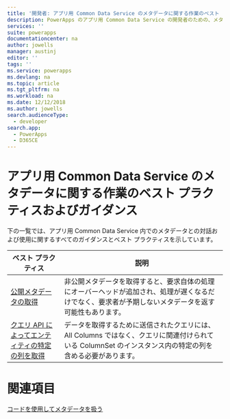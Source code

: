 ```yaml
---
title: '開発者: アプリ用 Common Data Service のメタデータに関する作業のベスト プラクティスおよびガイダンス | Microsoft Docs'
description: PowerApps のアプリ用 Common Data Service の開発者のための、メタデータに関する作業のベスト プラクティスおよびガイダンス
services: ''
suite: powerapps
documentationcenter: na
author: jowells
manager: austinj
editor: ''
tags: ''
ms.service: powerapps
ms.devlang: na
ms.topic: article
ms.tgt_pltfrm: na
ms.workload: na
ms.date: 12/12/2018
ms.author: jowells
search.audienceType:
  - developer
search.app:
  - PowerApps
  - D365CE
---
```


# <a name="best-practices-and-guidance-while-working-with-metadata-for-the-common-data-service-for-apps"></a>アプリ用 Common Data Service のメタデータに関する作業のベスト プラクティスおよびガイダンス

下の一覧では、アプリ用 Common Data Service 内でのメタデータとの対話および使用に関するすべてのガイダンスとベスト プラクティスを示しています。


|ベスト プラクティス  |説明  |
|---------|---------|
|[公開メタデータの取得](retrieve-published-metadata.md)     |非公開メタデータを取得すると、要求自体の処理にオーバーヘッドが追加され、処理が遅くなるだけでなく、要求者が予期しないメタデータを返す可能性もあります。         |
|[クエリ API によってエンティティの特定の列を取得](retrieve-specific-columns-entity-via-query-apis.md)     |データを取得するために送信されたクエリには、All Columns ではなく、クエリに関連付けられている ColumnSet のインスタンス内の特定の列を含める必要があります。         |

# <a name="see-also"></a>関連項目
[コードを使用してメタデータを扱う](../../metadata-services.md)<br />